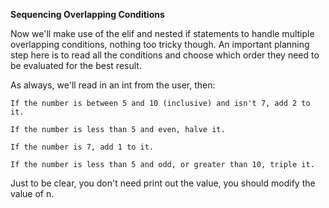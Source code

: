 <b>Sequencing Overlapping Conditions</b>

Now we'll make use of the elif and nested if statements to handle multiple overlapping conditions, nothing too tricky though. An important planning step here is to read all the conditions and choose which order they need to be evaluated for the best result.

As always, we'll read in an int from the user, then:

    If the number is between 5 and 10 (inclusive) and isn't 7, add 2 to it.

    If the number is less than 5 and even, halve it.

    If the number is 7, add 1 to it.

    If the number is less than 5 and odd, or greater than 10, triple it.

Just to be clear, you don't need print out the value, you should modify the value of n. 